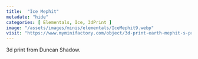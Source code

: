```yaml
---
title:  "Ice Mephit"
metadate: "hide"
categories: [ Elementals, Ice, 3dPrint ]
image: "/assets/images/minis/elementals/IceMephit9.webp"
visit: "https://www.myminifactory.com/object/3d-print-earth-mephit-s-pre-supported-148721"
---
```

3d print from Duncan Shadow.